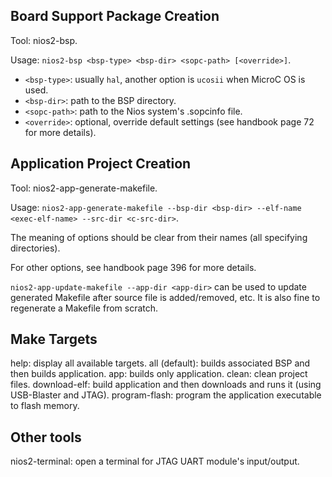 ## Board Support Package Creation

Tool: nios2-bsp.

Usage: `nios2-bsp <bsp-type> <bsp-dir> <sopc-path> [<override>]`.

- `<bsp-type>`: usually `hal`, another option is `ucosii` when MicroC OS is used.
- `<bsp-dir>`: path to the BSP directory.
- `<sopc-path>`: path to the Nios system's .sopcinfo file.
- `<override>`: optional, override default settings (see handbook page 72 for more details).

## Application Project Creation

Tool: nios2-app-generate-makefile.

Usage: `nios2-app-generate-makefile --bsp-dir <bsp-dir> --elf-name <exec-elf-name> --src-dir <c-src-dir>`.

The meaning of options should be clear from their names (all specifying directories).

For other options, see handbook page 396 for more details.

`nios2-app-update-makefile --app-dir <app-dir>` can be used to update generated Makefile after source file is added/removed, etc. It is also fine to regenerate a Makefile from scratch.

## Make Targets

help: display all available targets.
all (default): builds associated BSP and then builds application.
app: builds only application.
clean: clean project files.
download-elf: build application and then downloads and runs it (using USB-Blaster and JTAG).
program-flash: program the application executable to flash memory.

## Other tools

nios2-terminal: open a terminal for JTAG UART module's input/output.

